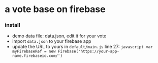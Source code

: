 a vote base on firebase
===================
### install
- demo data file: data.json, edit it for your vote
- import `data.json` to your firebase app
- update the URL to yours in `default/main.js` line 27:
`javascript
var myFirebaseRef = new Firebase('https://your-app-name.firebaseio.com/')
`
